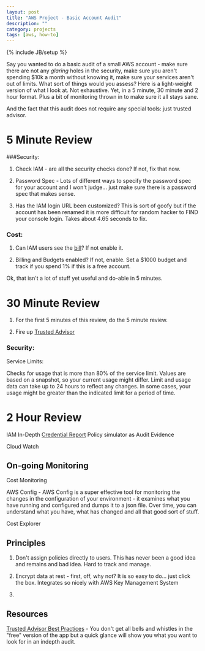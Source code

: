 ```yaml
---
layout: post
title: "AWS Project - Basic Account Audit"
description: ""
category: projects
tags: [aws, how-to]
---
```

{% include JB/setup %}

Say you wanted to do a basic audit of a small AWS account - make sure there are not any *glaring* holes in the security, make sure you aren't spending $10k a month without knowing it, make sure your services aren't out of limits. What sort of things would you assess? Here is a light-weight version of what I look at. Not exhaustive. Yet, in a 5 minute, 30 minute and 2 hour format. Plus a bit of monitoring thrown in to make sure it all stays sane. 

And the fact that this audit does not require any special tools: just trusted advisor. 

# 5 Minute Review

###Security:

1. Check IAM - are all the security checks done? If not, fix that now.

2. Password Spec - Lots of different ways to specify the password spec for your account and I won't judge... just make sure there is a password spec that makes sense.

3. Has the IAM login URL been customized? This is sort of goofy but if the account has been renamed it is more difficult for random hacker to FIND your console login. Takes about 4.65 seconds to fix.

### Cost:

1. Can IAM users see the [bill](https://console.aws.amazon.com/billing/home?#/account)? If not enable it.

2. Billing and Budgets enabled? If not, enable. Set a $1000 budget and track if you spend 1% if this is a free account.

Ok, that isn't a lot of stuff yet useful and do-able in 5 minutes.

# 30 Minute Review

1. For the first 5 minutes of this review, do the 5 minute review.

1. Fire up [Trusted Advisor](https://aws.amazon.com/premiumsupport/trustedadvisor/)

### Security:

Service Limits:

Checks for usage that is more than 80% of the service limit. Values are based on a snapshot, so your current usage might differ. Limit and usage data can take up to 24 hours to reflect any changes. In some cases, your usage might be greater than the indicated limit for a period of time.


# 2 Hour Review
IAM In-Depth
[Credential Report](http://docs.aws.amazon.com/IAM/latest/UserGuide/id_credentials_getting-report.html)
Policy simulator as Audit Evidence

Cloud Watch 

## On-going Monitoring

Cost Monitoring

AWS Config - AWS Config is a super effective tool for monitoring the changes in the  configuration of your environment - it examines what you have running and configured and dumps it to a json file. Over time, you can understand what you have, what has changed and all that good sort of stuff. 

Cost Explorer

## Principles

1. Don't assign policies directly to users. This has never been a good idea and remains and bad idea. Hard to track and manage.

2. Encrypt data at rest - first, off, why not? It is so easy to do... just click the box. Integrates so nicely with AWS Key Management System

3. 




## Resources

[Trusted Advisor Best Practices](https://aws.amazon.com/premiumsupport/trustedadvisor/best-practices/) - You don't get all bells and whistles in the "free" version of the app but a quick glance will show you what you want to look for in an indepth audit.

